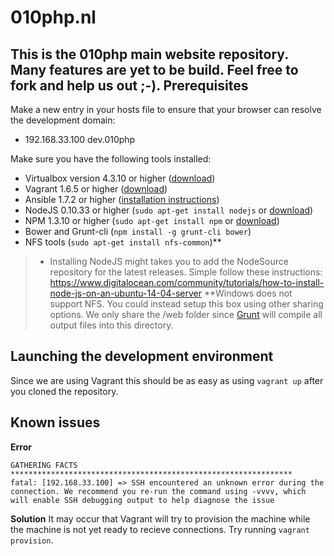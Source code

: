010php.nl
===================
This is the 010php main website repository. Many features are yet to be build.  Feel free to fork and help us out ;-).
Prerequisites
-------------
Make a new entry in your hosts file to ensure that your browser can resolve the development domain:

 - 192.168.33.100	dev.010php

Make sure you have the following tools installed:

 - Virtualbox version 4.3.10 or higher ([download](https://www.virtualbox.org/wiki/Downloads))
 - Vagrant 1.6.5 or higher ([download](https://www.vagrantup.com/downloads.html))
 - Ansible 1.7.2 or higher ([installation instructions](http://docs.ansible.com/intro_installation.html))
 - NodeJS 0.10.33 or higher (`sudo apt-get install nodejs` or [download](http://nodejs.org/))
 - NPM 1.3.10 or higher (`sudo apt-get install npm` or [download](http://nodejs.org/))
 - Bower and Grunt-cli (`npm install -g grunt-cli bower`)
 - NFS tools (`sudo apt-get install nfs-common`)**

> * Installing NodeJS might takes you to add the NodeSource repository for the latest releases. Simple follow these instructions: https://www.digitalocean.com/community/tutorials/how-to-install-node-js-on-an-ubuntu-14-04-server 
> **Windows does not support NFS. You could instead setup this box using other sharing options. We only share the /web folder since [Grunt](http://gruntjs.com/) will compile all output files into this directory.


Launching the development environment
-------
Since we are using Vagrant this should be as easy as using `vagrant up` after you cloned the repository.

Known issues
-------

**Error**

    GATHERING FACTS *************************************************************** 
    fatal: [192.168.33.100] => SSH encountered an unknown error during the connection. We recommend you re-run the command using -vvvv, which will enable SSH debugging output to help diagnose the issue
**Solution**
It may occur that Vagrant will try to provision the machine while the machine is not yet ready to recieve connections. Try running `vagrant provision`.
